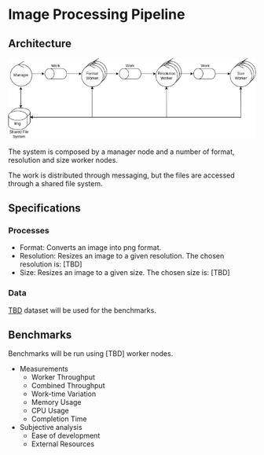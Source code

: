 # Image Processing Pipeline

## Architecture

![robustness](img/ip_robustness.png)

The system is composed by a manager node and a number of format, resolution and size worker nodes.

The work is distributed through messaging, but the files are accessed through a shared file system.

## Specifications

### Processes

- Format: Converts an image into png format.
- Resolution: Resizes an image to a given resolution. The chosen resolution is: [TBD]
- Size: Resizes an image to a given size. The chosen size is: [TBD]

### Data

[TBD](https://akridata.ai/datasets/) dataset will be used for the benchmarks.

## Benchmarks

Benchmarks will be run using [TBD] worker nodes.

- Measurements
  - Worker Throughput
  - Combined Throughput
  - Work-time Variation
  - Memory Usage
  - CPU Usage
  - Completion Time
- Subjective analysis
  - Ease of development
  - External Resources
